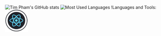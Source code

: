 ![Tim Pham's GitHub stats](https://github-readme-stats.vercel.app/api?username=timphamvn33&show_icons=true&theme=algolia)
![Most Used Languages](https://github-readme-stats.vercel.app/api/top-langs?username=timphamvn33&layout=compact)
!Languages and Tools:
<img width="75px" src="https://github.com/Pedro-Murilo/icons-for-readme/blob/main/.github/react-icon.svg" alt="ReactJS Icon" />
